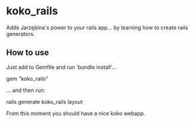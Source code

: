 koko_rails
==========

Adds Jarzębina's power to your rails app... by learning how to create rails generators.


How to use
----------

Just add to Gemfile and run 'bundle install'...


 gem "koko_rails"


... and then run:


 rails generate koko_rails layout


From this moment you should have a nice koko webapp.

